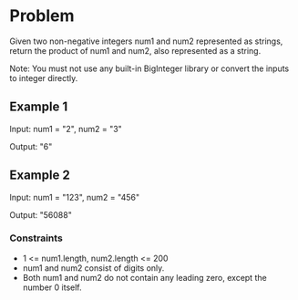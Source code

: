 # Problem

Given two non-negative integers num1 and num2 represented as strings, return the product of num1 and num2, also represented as a string.

Note: You must not use any built-in BigInteger library or convert the inputs to integer directly.

## Example 1

Input: num1 = "2", num2 = "3"

Output: "6"

## Example 2

Input: num1 = "123", num2 = "456"

Output: "56088"
 
### Constraints

- 1 <= num1.length, num2.length <= 200
- num1 and num2 consist of digits only.
- Both num1 and num2 do not contain any leading zero, except the number 0 itself.
